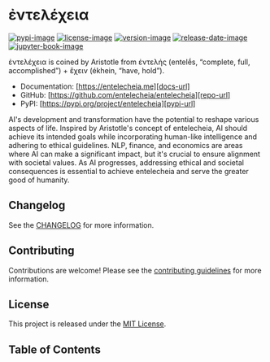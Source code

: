 # ἐντελέχεια

[![pypi-image]][pypi-url]
[![license-image]][license-url]
[![version-image]][release-url]
[![release-date-image]][release-url]
[![jupyter-book-image]][docs-url]

<!-- Links: -->
[hyperfast python template]: https://github.com/entelecheia/hyperfast-python-template

[pypi-image]: https://img.shields.io/pypi/v/entelecheia
[license-image]: https://img.shields.io/github/license/entelecheia/entelecheia
[license-url]: https://github.com/entelecheia/entelecheia/blob/main/LICENSE
[version-image]: https://img.shields.io/github/v/release/entelecheia/entelecheia?sort=semver
[release-date-image]: https://img.shields.io/github/release-date/entelecheia/entelecheia
[release-url]: https://github.com/entelecheia/entelecheia/releases
[jupyter-book-image]: https://jupyterbook.org/en/stable/_images/badge.svg

[repo-url]: https://github.com/entelecheia/entelecheia
[pypi-url]: https://pypi.org/project/entelecheia
[docs-url]: https://entelecheia.me
[changelog]: https://github.com/entelecheia/entelecheia/blob/main/CHANGELOG.md
[contributing guidelines]: https://github.com/entelecheia/entelecheia/blob/main/CONTRIBUTING.md
<!-- Links: -->

ἐντελέχεια is coined by Aristotle from ἐντελής (entelḗs, “complete, full, accomplished”) + ἔχειν (ékhein, “have, hold”).

- Documentation: [https://entelecheia.me][docs-url]
- GitHub: [https://github.com/entelecheia/entelecheia][repo-url]
- PyPI: [https://pypi.org/project/entelecheia][pypi-url]

AI's development and transformation have the potential to reshape various aspects of life. Inspired by Aristotle's concept of entelecheia, AI should achieve its intended goals while incorporating human-like intelligence and adhering to ethical guidelines. NLP, finance, and economics are areas where AI can make a significant impact, but it's crucial to ensure alignment with societal values. As AI progresses, addressing ethical and societal consequences is essential to achieve entelecheia and serve the greater good of humanity.



## Changelog

See the [CHANGELOG] for more information.

## Contributing

Contributions are welcome! Please see the [contributing guidelines] for more information.

## License

This project is released under the [MIT License][license-url].


## Table of Contents

```{tableofcontents}
```
